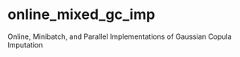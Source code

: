 # online_mixed_gc_imp
Online, Minibatch, and Parallel Implementations of Gaussian Copula Imputation
